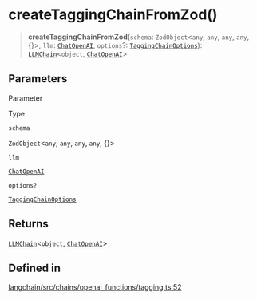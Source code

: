 createTaggingChainFromZod()
===========================

> **createTaggingChainFromZod**(`schema`: `ZodObject`<`any`, `any`, `any`, `any`, {}\>, `llm`: [`ChatOpenAI`](/docs/api/chat_models_openai/classes/ChatOpenAI), `options`?: [`TaggingChainOptions`](/docs/api/chains/types/TaggingChainOptions)): [`LLMChain`](/docs/api/chains/classes/LLMChain)<`object`, [`ChatOpenAI`](/docs/api/chat_models_openai/classes/ChatOpenAI)\>

Parameters[​](#parameters "Direct link to Parameters")
------------------------------------------------------

Parameter

Type

`schema`

`ZodObject`<`any`, `any`, `any`, `any`, {}\>

`llm`

[`ChatOpenAI`](/docs/api/chat_models_openai/classes/ChatOpenAI)

`options?`

[`TaggingChainOptions`](/docs/api/chains/types/TaggingChainOptions)

Returns[​](#returns "Direct link to Returns")
---------------------------------------------

[`LLMChain`](/docs/api/chains/classes/LLMChain)<`object`, [`ChatOpenAI`](/docs/api/chat_models_openai/classes/ChatOpenAI)\>

Defined in[​](#defined-in "Direct link to Defined in")
------------------------------------------------------

[langchain/src/chains/openai\_functions/tagging.ts:52](https://github.com/hwchase17/langchainjs/blob/46e1734/langchain/src/chains/openai_functions/tagging.ts#L52)